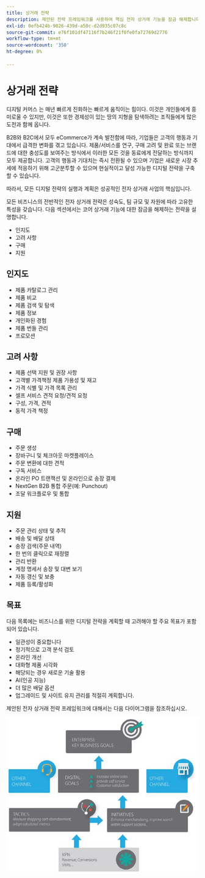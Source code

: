```yaml
---
title: 상거래 전략
description: 제안된 전략 프레임워크를 사용하여 핵심 전자 상거래 기능을 잠금 해제합니다.
exl-id: 0efb424b-9026-439d-a50c-d2d935c07c8c
source-git-commit: e76f101df47116f7b246f21f0fe0fa72769d2776
workflow-type: tm+mt
source-wordcount: '350'
ht-degree: 0%

---
```


# 상거래 전략

디지털 커머스 는 매년 빠르게 진화하는 빠르게 움직이는 힘이다. 이것은 개인들에게 흥미로울 수 있지만, 이것은 또한 경제성이 있는 땅의 지형을 탐색하려는 조직들에게 많은 도전과 함께 옵니다.

B2B와 B2C에서 모두 eCommerce가 계속 발전함에 따라, 기업들은 고객의 행동과 기대에서 급격한 변화를 겪고 있습니다. 제품/서비스를 연구, 구매 고려 및 완료 또는 브랜드에 대한 충성도를 보여주는 방식에서 이러한 모든 것을 동료에게 전달하는 방식까지 모두 제공합니다. 고객의 행동과 기대치는 즉시 전환될 수 있으며 기업은 새로운 시장 추세에 적응하기 위해 고군분투할 수 있으며 현실적이고 달성 가능한 디지털 전략을 구축할 수 있습니다.

따라서, 모든 디지털 전략의 실행과 계획은 성공적인 전자 상거래 사업의 핵심입니다.

모든 비즈니스의 전반적인 전자 상거래 전략은 성숙도, 팀 규모 및 자원에 따라 고유한 특성을 갖습니다. 다음 섹션에서는 코어 상거래 기능에 대한 잠금을 해제하는 전략을 설명합니다.

- 인지도
- 고려 사항
- 구매
- 지원

## 인지도

- 제품 카탈로그 관리
- 제품 비교
- 제품 검색 및 탐색
- 제품 정보
- 개인화된 경험
- 제품 번들 관리
- 프로모션

## 고려 사항

- 제품 선택 지원 및 권장 사항
- 고객별 가격책정 제품 가용성 및 재고
- 가격 식별 및 가격 목록 관리
- 셀프 서비스 견적 요청/견적 요청
- 구성, 가격, 견적
- 동적 가격 책정

## 구매

- 주문 생성
- 장바구니 및 체크아웃 마켓플레이스
- 주문 변환에 대한 견적
- 구독 서비스
- 온라인 PO 트랜잭션 및 온라인으로 송장 결제
- NextGen B2B 통합 주문(예: Punchout)
- 조달 워크플로우 및 통합

## 지원

- 주문 관리 상태 및 추적
- 배송 및 배달 상태
- 송장 검색(주문 내역)
- 한 번의 클릭으로 재정렬
- 관리 반환
- 계정 명세서 송장 및 대변 보기
- 자동 갱신 및 보충
- 제품 등록/활성화

## 목표

다음 목록에는 비즈니스를 위한 디지털 전략을 계획할 때 고려해야 할 주요 목표가 포함되어 있습니다.

- 일관성이 중요합니다
- 정기적으로 고객 분석 검토
- 온라인 개선
- 대화형 제품 시각화
- 해당되는 경우 새로운 기술 활용
- AI(인공 지능)
- 더 많은 배달 옵션
- 업그레이드 및 사이트 유지 관리를 적절히 계획합니다.

제안된 전자 상거래 전략 프레임워크에 대해서는 다음 다이어그램을 참조하십시오.

![상거래 전략 프레임워크 다이어그램](../../assets/playbooks/commerce-strategy-framework.png)
